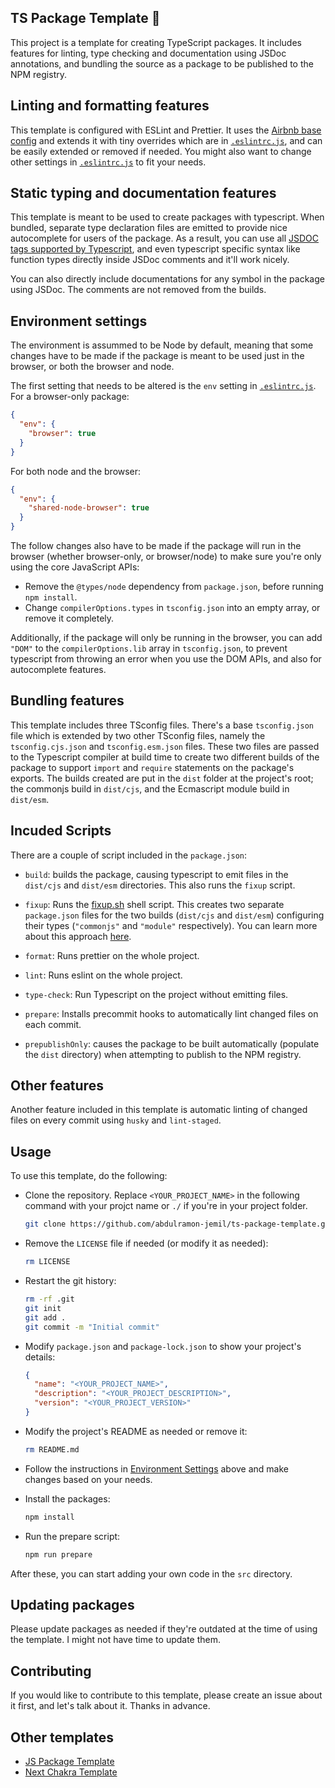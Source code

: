 ## TS Package Template 🚀

This project is a template for creating TypeScript packages. It includes
features for linting, type checking and documentation using JSDoc annotations,
and bundling the source as a package to be published to the NPM registry.

## Linting and formatting features

This template is configured with ESLint and Prettier. It uses the [Airbnb base
config](https://www.npmjs.com/package/eslint-config-airbnb-base) and extends it
with tiny overrides which are in [`.eslintrc.js`](./.eslintrc.js), and can
be easily extended or removed if needed. You might also want to change other
settings in [`.eslintrc.js`](./.eslintrc.js) to fit your needs.

## Static typing and documentation features

This template is meant to be used to create packages with typescript. When
bundled, separate type declaration files are emitted to provide nice
autocomplete for users of the package. As a result, you can use all [JSDOC tags
supported by
Typescript](https://www.typescriptlang.org/docs/handbook/jsdoc-supported-types.html),
and even typescript specific syntax like function types directly inside JSDoc
comments and it'll work nicely.

You can also directly include documentations for any symbol in the package using
JSDoc. The comments are not removed from the builds.

## Environment settings

The environment is assummed to be Node by default, meaning that some changes
have to be made if the package is meant to be used just in the browser, or both
the browser and node.

The first setting that needs to be altered is the `env` setting in
[`.eslintrc.js`](./.eslintrc.js). For a browser-only package:

```json
{
  "env": {
    "browser": true
  }
}
```

For both node and the browser:

```json
{
  "env": {
    "shared-node-browser": true
  }
}
```

The follow changes also have to be made if the package will run in the browser
(whether browser-only, or browser/node) to make sure you're only using the core
JavaScript APIs:

- Remove the `@types/node` dependency from `package.json`, before running `npm
install`.
- Change `compilerOptions.types` in `tsconfig.json` into an empty array, or
  remove it completely.

Additionally, if the package will only be running in the browser, you can add
`"DOM"` to the `compilerOptions.lib` array in `tsconfig.json`, to prevent
typescript from throwing an error when you use the DOM APIs, and also for
autocomplete features.

## Bundling features

This template includes three TSconfig files. There's a base `tsconfig.json` file
which is extended by two other TSconfig files, namely the `tsconfig.cjs.json`
and `tsconfig.esm.json` files. These two files are passed to the Typescript
compiler at build time to create two different builds of the package to support
`import` and `require` statements on the package's exports. The builds created
are put in the `dist` folder at the project's root; the commonjs build in
`dist/cjs`, and the Ecmascript module build in `dist/esm`.

## Incuded Scripts

There are a couple of script included in the `package.json`:

- `build`: builds the package, causing typescript to emit files in the
  `dist/cjs` and `dist/esm` directories. This also runs the `fixup` script.

- `fixup`: Runs the [fixup.sh](./fixup.sh) shell script. This creates two
  separate `package.json` files for the two builds (`dist/cjs` and `dist/esm`)
  configuring their types (`"commonjs"` and `"module"` respectively). You can
  learn more about this approach
  [here](https://www.sensedeep.com/blog/posts/2021/how-to-create-single-source-npm-module.html).

- `format`: Runs prettier on the whole project.

- `lint`: Runs eslint on the whole project.

- `type-check`: Run Typescript on the project without emitting files.

- `prepare`: Installs precommit hooks to automatically lint changed files on
  each commit.

- `prepublishOnly`: causes the package to be built automatically (populate the
  `dist` directory) when attempting to publish to the NPM registry.

## Other features

Another feature included in this template is automatic linting of changed files
on every commit using `husky` and `lint-staged`.

## Usage

To use this template, do the following:

- Clone the repository. Replace `<YOUR_PROJECT_NAME>` in the following command
  with your projct name or `./` if you're in your project folder.

  ```bash
  git clone https://github.com/abdulramon-jemil/ts-package-template.git <YOUR_PROJECT_NAME>
  ```

- Remove the `LICENSE` file if needed (or modify it as needed):

  ```bash
  rm LICENSE
  ```

- Restart the git history:

  ```bash
  rm -rf .git
  git init
  git add .
  git commit -m "Initial commit"
  ```

- Modify `package.json` and `package-lock.json` to show your project's details:

  ```json
  {
    "name": "<YOUR_PROJECT_NAME>",
    "description": "<YOUR_PROJECT_DESCRIPTION>",
    "version": "<YOUR_PROJECT_VERSION>"
  }
  ```

- Modify the project's README as needed or remove it:

  ```bash
  rm README.md
  ```

- Follow the instructions in [Environment Settings](#environment-settings) above
  and make changes based on your needs.

- Install the packages:

  ```bash
  npm install
  ```

- Run the prepare script:

  ```bash
  npm run prepare
  ```

After these, you can start adding your own code in the `src` directory.

## Updating packages

Please update packages as needed if they're outdated at the time of using the
template. I might not have time to update them.

## Contributing

If you would like to contribute to this template, please create an issue about
it first, and let's talk about it. Thanks in advance.

## Other templates

- [JS Package Template](https://github.com/abdulramon-jemil/js-package-template)
- [Next Chakra
  Template](https://github.com/abdulramon-jemil/next-chakra-template)
